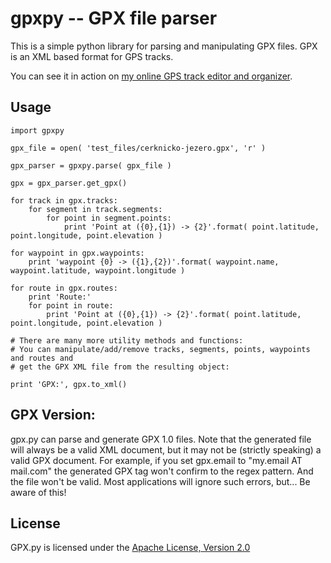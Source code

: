 gpxpy -- GPX file parser
========================

This is a simple python library for parsing and manipulating GPX files. GPX is an XML based format for GPS tracks.

You can see it in action on [my online GPS track editor and organizer](http://www.trackprofiler.com).

Usage
-----

    import gpxpy
    
    gpx_file = open( 'test_files/cerknicko-jezero.gpx', 'r' )
    
    gpx_parser = gpxpy.parse( gpx_file )
    
    gpx = gpx_parser.get_gpx()
    
    for track in gpx.tracks:
    	for segment in track.segments:
    		for point in segment.points:
    			print 'Point at ({0},{1}) -> {2}'.format( point.latitude, point.longitude, point.elevation )
    
    for waypoint in gpx.waypoints:
    	print 'waypoint {0} -> ({1},{2})'.format( waypoint.name, waypoint.latitude, waypoint.longitude )
    	
    for route in gpx.routes:
    	print 'Route:'
    	for point in route:
    		print 'Point at ({0},{1}) -> {2}'.format( point.latitude, point.longitude, point.elevation )
    
    # There are many more utility methods and functions:
    # You can manipulate/add/remove tracks, segments, points, waypoints and routes and
    # get the GPX XML file from the resulting object:
    
    print 'GPX:', gpx.to_xml()

GPX Version:
------------

gpx.py can parse and generate GPX 1.0 files. Note that the generated file will always be a valid XML document, but it may not be (strictly speaking) a valid GPX document. For example, if you set gpx.email to "my.email AT mail.com" the generated GPX tag won't confirm to the regex pattern. And the file won't be valid. Most applications will ignore such errors, but... Be aware of this!

License
-------

GPX.py is licensed under the [Apache License, Version 2.0](http://www.apache.org/licenses/LICENSE-2.0)

